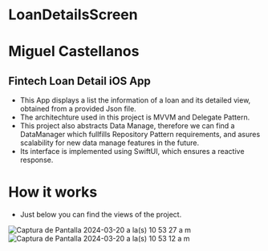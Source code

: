 # LoanDetailsScreen
 # Miguel Castellanos

## Fintech Loan Detail iOS App

- This App displays a list the information of a loan and its detailed view, obtained from a provided Json file.
- The architechture used in this project is MVVM and Delegate Pattern.
- This project also abstracts Data Manage, therefore we can find a DataManager which fullfills Repository Pattern requirements, and asures scalability for new data manage features in the future.
- Its interface is implemented using SwiftUI, which ensures a reactive response.

# How it works

- Just below you can find the views of the project.


![Captura de Pantalla 2024-03-20 a la(s) 10 53 27 a m](https://github.com/macastellanossalamanca/LoanDetailsScreen/assets/44925834/46b3fe99-46c3-4d40-a093-5162d300fb6a)
![Captura de Pantalla 2024-03-20 a la(s) 10 53 12 a m](https://github.com/macastellanossalamanca/LoanDetailsScreen/assets/44925834/9b31df4a-3171-4ff1-8b01-1912af719aa2)




